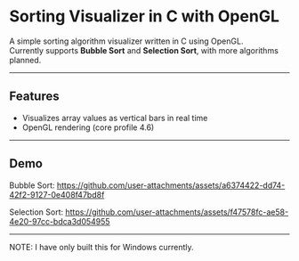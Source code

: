 # Sorting Visualizer in C with OpenGL

A simple sorting algorithm visualizer written in C using OpenGL.  
Currently supports **Bubble Sort** and **Selection Sort**, with more algorithms planned.

---

##  Features

-  Visualizes array values as vertical bars in real time
-  OpenGL rendering (core profile 4.6)


---

## Demo 


Bubble Sort: 
https://github.com/user-attachments/assets/a6374422-dd74-42f2-9127-0e408f47bd8f

Selection Sort: 
https://github.com/user-attachments/assets/f47578fc-ae58-4e20-97cc-bdca3d054955



---

NOTE: I have only built this for Windows currently. 
